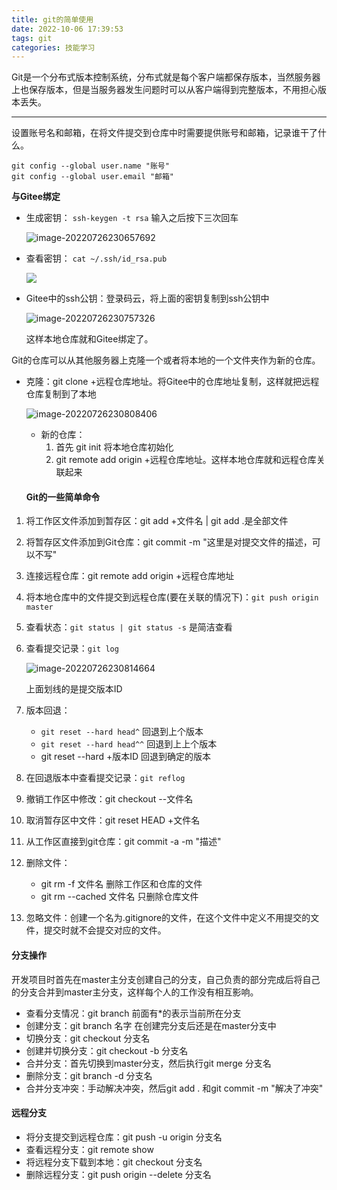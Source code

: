 ```yaml
---
title: git的简单使用
date: 2022-10-06 17:39:53
tags: git
categories: 技能学习
---
```

Git是一个分布式版本控制系统，分布式就是每个客户端都保存版本，当然服务器上也保存版本，但是当服务器发生问题时可以从客户端得到完整版本，不用担心版本丢失。

---

设置账号名和邮箱，在将文件提交到仓库中时需要提供账号和邮箱，记录谁干了什么。

```
git config --global user.name "账号"
git config --global user.email "邮箱"
```

**与Gitee绑定**

* 生成密钥： `ssh-keygen -t rsa` 输入之后按下三次回车

  ![image-20220726230657692](https://dong-image.oss-cn-guangzhou.aliyuncs.com/image/image-20220726230657692.png)

* 查看密钥： `cat ~/.ssh/id_rsa.pub`

  ![](https://dong-image.oss-cn-guangzhou.aliyuncs.com/image/image-20220726230729155.png)

* Gitee中的ssh公钥：登录码云，将上面的密钥复制到ssh公钥中

  ![image-20220726230757326](https://dong-image.oss-cn-guangzhou.aliyuncs.com/image/image-20220726230757326.png)

  这样本地仓库就和Gitee绑定了。

Git的仓库可以从其他服务器上克隆一个或者将本地的一个文件夹作为新的仓库。

* 克隆：git clone +远程仓库地址。将Gitee中的仓库地址复制，这样就把远程仓库复制到了本地

  ![image-20220726230808406](https://dong-image.oss-cn-guangzhou.aliyuncs.com/image/image-20220726230808406.png)

  * 新的仓库：
    1. 首先 git init 将本地仓库初始化
    2. git remote add origin +远程仓库地址。这样本地仓库就和远程仓库关联起来

  #### Git的一些简单命令

1. 将工作区文件添加到暂存区：git add +文件名 | git add .是全部文件

2. 将暂存区文件添加到Git仓库：git commit -m "这里是对提交文件的描述，可以不写"

3. 连接远程仓库：git remote add origin +远程仓库地址

4. 将本地仓库中的文件提交到远程仓库(要在关联的情况下)：`git push origin master`

5. 查看状态：`git status | git status -s` 是简洁查看

6. 查看提交记录：`git log`

   ![image-20220726230814664](https://dong-image.oss-cn-guangzhou.aliyuncs.com/image/image-20220726230814664.png)

   上面划线的是提交版本ID

7. 版本回退：

   * `git reset --hard head^` 回退到上个版本
   * `git reset --hard head^^` 回退到上上个版本
   * git reset --hard +版本ID 回退到确定的版本

8. 在回退版本中查看提交记录：`git reflog`

9. 撤销工作区中修改：git checkout --文件名

10. 取消暂存区中文件：git reset HEAD +文件名

11. 从工作区直接到git仓库：git commit -a -m "描述"

12. 删除文件：

    * git rm -f 文件名   删除工作区和仓库的文件
    * git rm --cached 文件名   只删除仓库文件

13. 忽略文件：创建一个名为.gitignore的文件，在这个文件中定义不用提交的文件，提交时就不会提交对应的文件。

#### 分支操作

开发项目时首先在master主分支创建自己的分支，自己负责的部分完成后将自己的分支合并到master主分支，这样每个人的工作没有相互影响。

* 查看分支情况：git branch    前面有*的表示当前所在分支
* 创建分支：git branch 名字   在创建完分支后还是在master分支中
* 切换分支：git checkout 分支名
* 创建并切换分支：git checkout -b 分支名
* 合并分支：首先切换到master分支，然后执行git merge 分支名
* 删除分支：git branch -d 分支名
* 合并分支冲突：手动解决冲突，然后git add . 和git commit -m "解决了冲突"

#### 远程分支

* 将分支提交到远程仓库：git push -u origin 分支名
* 查看远程分支：git remote show
* 将远程分支下载到本地：git checkout 分支名
* 删除远程分支：git push origin --delete 分支名